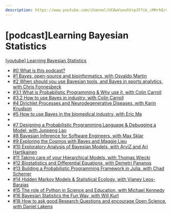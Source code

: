 ```yaml
---
description: https://www.youtube.com/channel/UCAwVseuhVrpJFfik_cMHrhQ/videos
---
```


# \[podcast]Learning Bayesian Statistics

[\[youtube\] Learning Bayesian Statistics](https://www.youtube.com/channel/UCAwVseuhVrpJFfik_cMHrhQ/videos)

* [#0 What is this podcast? ](0-what-is-this-podcast.md)
* [#1 Bayes, open-source and bioinformatics, with Osvaldo Martin](1-bayes-open-source-and-bioinformatics-with-osvaldo-martin.md)
* [#2 When should you use Bayesian tools, and Bayes in sports analytics, with Chris Fonnesbeck](2-when-should-you-use-bayesian-tools-and-bayes-in-sports-analytics-with-chris-fonnesbeck.md)
* [#3.1 What is Probabilistic Programming & Why use it, with Colin Carroll](3.1-what-is-probabilistic-programming-and-why-use-it-with-colin-carroll.md)
* [#3.2 How to use Bayes in industry, with Colin Carroll](3.2-how-to-use-bayes-in-industry-with-colin-carroll.md)
* [#4 Dirichlet Processes and Neurodegenerative Diseases, with Karin Knudson](4-dirichlet-processes-and-neurodegenerative-diseases-with-karin-knudson.md)
* [#5 How to use Bayes in the biomedical industry, with Eric Ma](5-how-to-use-bayes-in-the-biomedical-industry-with-eric-ma.md)
*
* [#7 Designing a Probabilistic Programming Language & Debugging a Model, with Junpeng Lao](7-designing-a-probabilistic-programming-language-and-debugging-a-model-with-junpeng-lao.md)
* [#8 Bayesian Inference for Software Engineers, with Max Sklar](8-bayesian-inference-for-software-engineers-with-max-sklar.md)
* [#9 Exploring the Cosmos with Bayes and Maggie Lieu](9-exploring-the-cosmos-with-bayes-and-maggie-lieu.md)
* [#10 Exploratory Analysis of Bayesian Models, with ArviZ and Ari Hartikainen](10-exploratory-analysis-of-bayesian-models-with-arviz-and-ari-hartikainen.md)
* [#11 Taking care of your Hierarchical Models, with Thomas Wiecki](11-taking-care-of-your-hierarchical-models-with-thomas-wiecki.md)
* [#12 Biostatistics and Differential Equations, with Demetri Pananos](12-biostatistics-and-differential-equations-with-demetri-pananos.md)
* [#13 Building a Probabilistic Programming Framework in Julia, with Chad Scherrer](13-building-a-probabilistic-programming-framework-in-julia-with-chad-scherrer.md)
* [#14 Hidden Markov Models & Statistical Ecology, with Vianey Leos-Barajas](14-hidden-markov-models-and-statistical-ecology-with-vianey-leos-barajas.md)
* [#15 The role of Python in Science and Education, with Michael Kennedy](15-the-role-of-python-in-science-and-education-with-michael-kennedy.md)
* [#16 Bayesian Statistics the Fun Way, with Will Kurt](16-bayesian-statistics-the-fun-way-with-will-kurt.md)
* [#18 How to ask good Research Questions and encourage Open Science, with Daniel Lakens](18-how-to-ask-good-research-questions-and-encourage-open-science-with-daniel-lakens.md)
